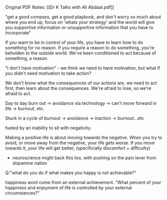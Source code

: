 Original PDF Notes: [[Dr K Talks with Ali AbdaaI.pdf]]



"get a good compass, get a good playbook, and don't worry so much about where you end up, focus on 'whats your strategy' and the world will give you supportive information or unsupportive information that you have to incorporate"

If you want to be in control of your life, you have to learn how to do something for no reason. If you require a reason to do something, you're beholden to the outside world. We've been conditioned to act because of something, a reason.

"I don't have motivation" - we think we need to have motivation, but what if you didn't need motivation to take action?

We don't know what the consequences of our actions are, we need to act first, then learn about the consequences. We're afraid to lose, so we're afraid to act.

Day to day burn out -> avoidance via technology -> can't move forward in life -> burnout, etc.

Stuck in a cycle of burnout -> avoidance -> inaction -> burnout...etc

fueled by an inability to sit with negativity.

Making a positive life is about moving towards the negative. When you try to avoid, or move away from the negative, your life gets worse. If you move towards it, your life will get better, (specificially discomfort + difficulty)
- neuroscience might back this too, with pushing on the pain lever from dopamine nation

Q:"what do you do if what makes you happy is not achievable?"

happiness wont come from an external achievement. "What percent of your happiness and enjoyment of life is controlled by your external circumstances?"